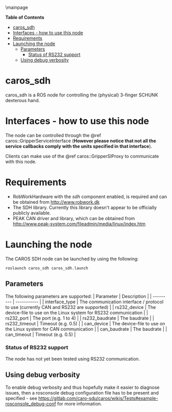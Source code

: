 \mainpage
<!-- markdown-toc start - Don't edit this section. Run M-x markdown-toc/generate-toc again -->
**Table of Contents**

- [caros_sdh](#carossdh)
- [Interfaces - how to use this node](#interfaces---how-to-use-this-node)
- [Requirements](#requirements)
- [Launching the node](#launching-the-node)
    - [Parameters](#parameters)
        - [Status of RS232 support](#status-of-rs232-support)
    - [Using debug verbosity](#using-debug-verbosity)

<!-- markdown-toc end -->

# caros_sdh #
caros_sdh is a ROS node for controlling the (physical) 3-finger SCHUNK dexterous hand.

# Interfaces - how to use this node #
The node can be controlled through the @ref caros::GripperServiceInterface (**However please notice that not all the service callbacks comply with the units specified in that interface**).

Clients can make use of the @ref caros::GripperSIProxy to communicate with this node.

# Requirements #
- RobWorkHardware with the *sdh* component enabled, is required and can be obtained from http://www.robwork.dk
- The SDH library. Currently this library doesn't appear to be officially publicly available.
- PEAK CAN driver and library, which can be obtained from http://www.peak-system.com/fileadmin/media/linux/index.htm

# Launching the node #
The CAROS SDH node can be launched by using the following:

    roslaunch caros_sdh caros_sdh.launch

## Parameters ##
The following parameters are supported:
| Parameter | Description |
| --------- | ----------- |
| interface_type | The communication interface / protocol to use (currently CAN and RS232 are supported) |
| rs232_device | The device-file to use on the Linux system for RS232 communication |
| rs232_port | The port (e.g. 1 to 4) |
| rs232_baudrate | The baudrate |
| rs232_timeout | Timeout (e.g. 0.5) |
| can_device | The device-file to use on the Linux system for CAN communication |
| can_baudrate | The baudrate |
| can_timeout | Timeout (e.g. 0.5) |

### Status of RS232 support ###
The node has not yet been tested using RS232 communication.

## Using debug verbosity ##
To enable debug verbosity and thus hopefully make it easier to diagnose issues, then a rosconsole debug configuration file has to be present and specified - see https://gitlab.com/caro-sdu/caros/wikis/Tests#example-rosconsole_debug-conf for more information.
